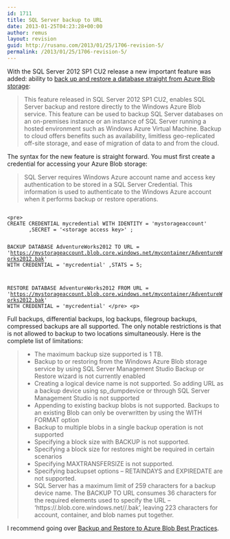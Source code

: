 ```yaml
---
id: 1711
title: SQL Server backup to URL
date: 2013-01-25T04:23:28+00:00
author: remus
layout: revision
guid: http://rusanu.com/2013/01/25/1706-revision-5/
permalink: /2013/01/25/1706-revision-5/
---
```

With the SQL Server 2012 SP1 CU2 release a new important feature was added: ability to [back up and restore a database straight from Azure Blob storage](http://msdn.microsoft.com/en-us/library/jj919148.aspx):

> This feature released in SQL Server 2012 SP1 CU2, enables SQL Server backup and restore directly to the Windows Azure Blob service. This feature can be used to backup SQL Server databases on an on-premises instance or an instance of SQL Server running a hosted environment such as Windows Azure Virtual Machine. Backup to cloud offers benefits such as availability, limitless geo-replicated off-site storage, and ease of migration of data to and from the cloud. 

The syntax for the new feature is straight forward. You must first create a credential for accessing your Azure Blob storage:

> SQL Server requires Windows Azure account name and access key authentication to be stored in a SQL Server Credential. This information is used to authenticate to the Windows Azure account when it performs backup or restore operations.


<code class="prettyprint lang-sql">
&lt;pre>
CREATE CREDENTIAL mycredential WITH IDENTITY = 'mystorageaccount'
       ,SECRET = '&lt;storage access key>' ;

BACKUP DATABASE AdventureWorks2012 
      TO URL = 'https://mystorageaccount.blob.core.windows.net/mycontainer/AdventureWorks2012.bak' 
      WITH CREDENTIAL = 'mycredential' 
     ,STATS = 5;

RESTORE DATABASE AdventureWorks2012 
     FROM URL = 'https://mystorageaccount.blob.core.windows.net/mycontainer/AdventureWorks2012.bak'
     WITH CREDENTIAL = 'mycredential'
&lt;/pre>
&lt;p></code>

Full backups, differential backups, log backups, filegroup backups, compressed backups are all supported. The only notable restrictions is that is not allowed to backup to two locations simultaneously. Here is the complete list of limitations:

>   * The maximum backup size supported is 1 TB.
>   * Backup to or restoring from the Windows Azure Blob storage service by using SQL Server Management Studio Backup or Restore wizard is not currently enabled
>   * Creating a logical device name is not supported. So adding URL as a backup device using sp_dumpdevice or through SQL Server Management Studio is not supported
>   * Appending to existing backup blobs is not supported. Backups to an existing Blob can only be overwritten by using the WITH FORMAT option
>   * Backup to multiple blobs in a single backup operation is not supported
>   * Specifying a block size with BACKUP is not supported.
>   * Specifying a block size for restores might be required in certain scenarios
>   * Specifying MAXTRANSFERSIZE is not supported.
>   * Specifying backupset options &#8211; RETAINDAYS and EXPIREDATE are not supported.
>   * SQL Server has a maximum limit of 259 characters for a backup device name. The BACKUP TO URL consumes 36 characters for the required elements used to specify the URL – ‘https://.blob.core.windows.net//.bak’, leaving 223 characters for account, container, and blob names put together.

I recommend going over [Backup and Restore to Azure Blob Best Practices](http://msdn.microsoft.com/en-us/library/jj919149.aspx).